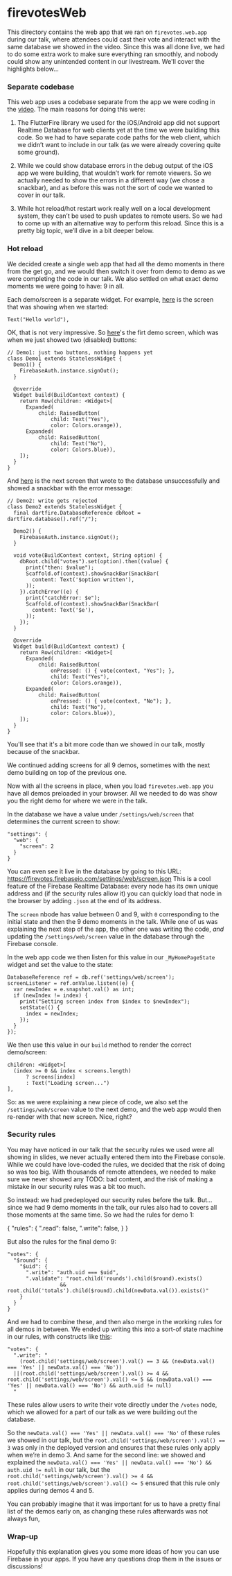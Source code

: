 # firevotesWeb

This directory contains the web app that we ran on `firevotes.web.app` during our talk, where attendees could cast their vote and interact with the same database we showed in the video. Since this was all done live, we had to do some extra work to make sure everything ran smoothly, and nobody could show any unintended content in our livestream. We'll cover the highlights below...

### Separate codebase

This web app uses a codebase separate from the app we were coding in the [video](https://www.youtube.com/watch?v=rwrUezKCc34). The main reasons for doing this were:

1. The FlutterFire library we used for the iOS/Android app did not support Realtime Database for web clients yet at the time we were building this code. So we had to have separate code paths for the web client, which we didn’t want to include in our talk (as we were already covering quite some ground).

2. While we could show database errors in the debug output of the iOS app we were building, that wouldn’t work for remote viewers. So we actually needed to show the errors in a different way (we chose a snackbar), and as before this was not the sort of code we wanted to cover in our talk.

3. While hot reload/hot restart work really well on a local development system, they can’t be used to push updates to remote users. So we had to come up with an alternative way to perform this reload. Since this is a pretty big topic, we’ll dive in a bit deeper below.

### Hot reload

We decided create a single web app that had all the demo moments in there from the get go, and we would then switch it over from demo to demo as we were completing the code in our talk. We also settled on what exact demo moments we were going to have: 9 in all. 

Each demo/screen is a separate widget. For example, [here](https://github.com/puf/firevotes/blob/main/firevotesWeb/lib/main.dart#L49) is the screen that was showing when we started:
```
Text("Hello world"),
```

OK, that is not very impressive. So [here](https://github.com/puf/firevotes/blob/main/firevotesWeb/lib/main.dart#L131-L150)'s the firt demo screen, which was when we just showed two (disabled) buttons:
```
// Demo1: just two buttons, nothing happens yet
class Demo1 extends StatelessWidget {
  Demo1() {
    FirebaseAuth.instance.signOut();
  }

  @override
  Widget build(BuildContext context) {
    return Row(children: <Widget>[
      Expanded(
          child: RaisedButton(
              child: Text("Yes"),
              color: Colors.orange)),
      Expanded(
          child: RaisedButton(
              child: Text("No"),
              color: Colors.blue)),
    ]);
  }
}
```
And [here](https://github.com/puf/firevotes/blob/main/firevotesWeb/lib/main.dart#L152-L189) is the next screen that wrote to the database unsuccessfully and showed a snackbar with the error message:
```
// Demo2: write gets rejected
class Demo2 extends StatelessWidget {
  final dartfire.DatabaseReference dbRoot = dartfire.database().ref("/");

  Demo2() {
    FirebaseAuth.instance.signOut();
  }

  void vote(BuildContext context, String option) {
    dbRoot.child("votes").set(option).then((value) {
      print("then: $value");
      Scaffold.of(context).showSnackBar(SnackBar(
        content: Text('$option written'),
      ));
    }).catchError((e) {
      print("catchError: $e");
      Scaffold.of(context).showSnackBar(SnackBar(
        content: Text('$e'),
      ));
    });
  }

  @override
  Widget build(BuildContext context) {
    return Row(children: <Widget>[
      Expanded(
          child: RaisedButton(
              onPressed: () { vote(context, "Yes"); },
              child: Text("Yes"),
              color: Colors.orange)),
      Expanded(
          child: RaisedButton(
              onPressed: () { vote(context, "No"); },
              child: Text("No"),
              color: Colors.blue)),
    ]);
  }
}
```
You'll see that it's a bit more code than we showed in our talk, mostly because of the snackbar.

We continued adding screens for all 9 demos, sometimes with the next demo building on top of the previous one.

Now with all the screens in place, when you load `firevotes.web.app` you have all demos preloaded in your browser. All we needed to do was show you the right demo for where we were in the talk.

In the database we have a value under `/settings/web/screen` that determines the current screen to show:
```
"settings": {
  "web": {
    "screen": 2
  }
}
```
You can even see it live in the database by going to this URL: https://firevotes.firebaseio.com/settings/web/screen.json This is a cool feature of the Firebase Realtime Database: every node has its own unique address and (if the security rules allow it) you can quickly load that node in the browser by adding `.json` at the end of its address.

The `screen` nbode has value between 0 and 9, with `0` corresponding to the initial state and then the 9 demo moments in the talk. While one of us was explaining the next step of the app, the other one was writing the code, *and* updating the `/settings/web/screen` value in the database through the Firebase console.

In the web app code we then listen for this value in our `_MyHomePageState` widget and set the value to the state:
```
DatabaseReference ref = db.ref('settings/web/screen');
screenListener = ref.onValue.listen((e) {
  var newIndex = e.snapshot.val() as int;
  if (newIndex != index) {
    print("Setting screen index from $index to $newIndex");
    setState(() {
      index = newIndex;
    });
  }
});
```
We then use this value in our `build` method to render the correct demo/screen:
```
children: <Widget>[
  (index >= 0 && index < screens.length)
      ? screens[index]
      : Text("Loading screen...")
],
```

So: as we were explaining a new piece of code, we also set the `/settings/web/screen` value to the next demo, and the web app would then re-render with that new screen. Nice, right?

### Security rules

You may have noticed in our talk that the security rules we used were all showing in slides, we never actually entered them into the Firebase console. While we could have love-coded the rules, we decided that the risk of doing so was too big. With thousands of remote attendees, we needed to make sure we never showed any TODO: bad content, and the risk of making a mistake in our security rules was a bit too much.

So instead: we had predeployed our security rules before the talk. But… since we had 9 demo moments in the talk, our rules also had to covers all those moments at the same time. So we had the rules for demo 1:

{
  "rules": {
    ".read": false,
    ".write": false,
  }
}

But also the rules for the final demo 9:
```
"votes": {
  "$round": {
    "$uid": {
      ".write": "auth.uid === $uid",
      ".validate": "root.child('rounds').child($round).exists() 
                 && root.child('totals').child($round).child(newData.val()).exists()"
    }
  }
}
```
And we had to combine these, and then also merge in the working rules for all demos in between. We ended up writing this into a sort-of state machine in our rules, with constructs like [this](https://github.com/puf/firevotes/blob/main/firevotesWeb/rules.json#L29-L32):
```
"votes": {
  ".write": "
    (root.child('settings/web/screen').val() == 3 && (newData.val() === 'Yes' || newData.val() === 'No'))
  ||(root.child('settings/web/screen').val() >= 4 && root.child('settings/web/screen').val() <= 5 && (newData.val() === 'Yes' || newData.val() === 'No') && auth.uid != null)
  "
```
These rules allow users to write their vote directly under the `/votes` node, which we allowed for a part of our talk as we were building out the database.

So the `newData.val() === 'Yes' || newData.val() === 'No'` of these rules we showed in our talk, but the `root.child('settings/web/screen').val() == 3` was only in the deployed version and ensures that these rules only apply when we’re in demo 3. And same for the second line: we showed and explained the `newData.val() === 'Yes' || newData.val() === 'No') && auth.uid != null` in our talk, but the `root.child('settings/web/screen').val() >= 4 && root.child('settings/web/screen').val() <= 5` ensured that this rule only applies during demos 4 and 5.

You can probably imagine that it was important for us to have a pretty final list of the demos early on, as changing these rules afterwards was not always fun,

### Wrap-up

Hopefully this explanation gives you some more ideas of how you can use Firebase in your apps. If you have any questions drop them in the issues or discussions!
